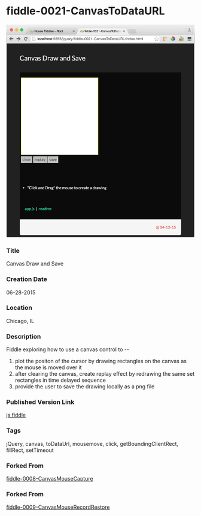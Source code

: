 fiddle-0021-CanvasToDataURL
======

![Screenshot](screenshot.png)


### Title

Canvas Draw and Save


### Creation Date

06-28-2015


### Location

Chicago, IL


### Description

Fiddle exploring how to use a canvas control to --

1. plot the positon of the cursor by drawing rectangles on the canvas as the mouse is moved over it
2. after clearing the canvas, create replay effect by redrawing the same set rectangles in time delayed sequence
3. provide the user to save the drawing locally as a png file


### Published Version Link

[js fiddle](http://jsfiddle.net/bradyhouse/yvstp104/)


### Tags

jQuery, canvas, toDataUrl, mousemove, click, getBoundingClientRect, fillRect, setTimeout


### Forked From

[fiddle-0008-CanvasMouseCapture](../fiddle-0008-CanvasMouseCapture/README.markdown)



### Forked From

[fiddle-0009-CanvasMouseRecordRestore](../fiddle-0009-CanvasMouseRecordRestore)
